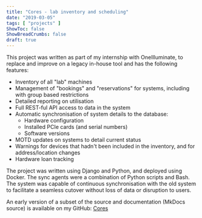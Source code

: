 ```yaml
---
title: "Cores - lab inventory and scheduling"
date: "2019-03-05"
tags: [ "projects" ]
ShowToc: false
ShowBreadCrumbs: false
draft: true
---
```


This project was written as part of my internship with OneIlluminate, to replace and improve on a legacy in-house tool 
and has the following features:

 - Inventory of all "lab" machines
 - Management of "bookings" and "reservations" for systems, including with group based restrictions
 - Detailed reporting on utilisation
 - Full REST-ful API access to data in the system
 - Automatic synchronisation of system details to the database:
   - Hardware configuration
   - Installed PCIe cards (and serial numbers)
   - Software versions
 - MOTD updates on systems to detail current status
 - Warnings for devices that hadn't been included in the inventory, and for address/location changes
 - Hardware loan tracking

The project was written using Django and Python, and deployed using Docker. The sync agents were a combination of 
Python scripts and Bash. The system was capable of continuous synchronisation with the old system to facilitate a 
seamless cutover without loss of data or disruption to users.

An early version of a subset of the source and documentation (MkDocs source) is available on my GitHub: 
[Cores](https://github.com/rphi/cores)
